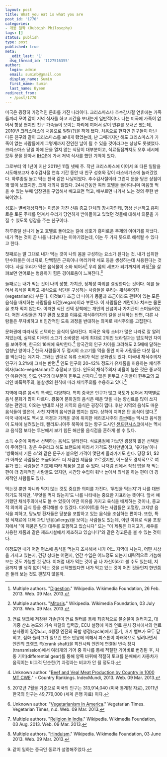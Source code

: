 ```yaml
---
layout: post
title: What you eat is what you are
post_id: '1770'
categories:
- 개똥 철학 (Rubbish Philosophy)
tags: []
status: publish
type: post
published: true
meta:
  _edit_last: '1'
  dsq_thread_id: '1127516355'
author:
  login: admin
  email: suminb@gmail.com
  display_name: Sumin
  first_name: Sumin
  last_name: Byeon
redirect_from:
  - /post/1770
---
```

미국은 굉장히 가정적인 문화를 가진 나라이다. 크리스마스나 추수감사절 연휴에는 가족들끼리 모여 같이 저녁 식사를 하고 시간을 보내는게 일반적이다. 나는 미국에 가족이 없어서 항상 현지인 친구 가족들이 모이는 자리에 끼어서 같이 연휴를 보내곤 했는데, 2010년 크리스마스에 처음으로 일탈(?)을 하게 됐다. 처음으로 현지인 친구들이 아닌 다른 친구와 같이 크리스마스를 보내게 됐었는데, 난 그때까지만 해도 크리스마스가 가족이 없는 사람들에게 그렇게까지 잔인한 날이 될 수 있을 것이라고는 상상도 못했었다. 크리스마스 당일 아예 문을 열지 않는 식당이 대부분이고, 식료품점까지도 오후 세시에 모두 문을 닫아서 [IHOP](http://ko.wikipedia.org/wiki/%EC%95%84%EC%9D%B4%ED%99%89)에 가서 저녁 식사를 했던 기억이 있다.

그로부터 약 1년이 지난 2011년 11월 넷째 주. 작년 크리스마스에 이어서 또 다른 일탈을 시도해보고자 추수감사절 연휴 기간 동안 내 친구 성호와 같이 라스베가스에 놀러갔었다. 하루종일 놀고 먹는 천국 같은 나날이었다. 추수감사절이라 그런지 문을 닫은 상점이 꽤 많이 보였지만, 크게 개의치 않았다. 24시간동안 여러 호텔을 돌아다니며 마음껏 먹을 수 있는 부페 입장권을 구입해서 배고프면 먹고, 배부르면 나가서 노는 것의 무한 반복이었다.

성호는 [별베개상자](http://starpillowcase.org)라는 이름을 가진 신흥 종교 단체의 창시자인데, 항상 신선하고 흥미로운 토론 주제를 던져서 우리가 당연하게 받아들이고 있었던 것들에 대해서 의문을 가질 수 있도록 영감을 주는 친구이다.

하루종일 신나게 놀고 호텔로 돌아오는 길에 성호가 흥미로운 주제의 이야기를 꺼냈다. 내가 먹는 것이 곧 나를 나타낸다는 이야기였는데, 이는 두 가지 뜻으로 해석될 수 있다고 한다.

첫째로는 말 그대로 내가 먹는 것이 나의 몸을 구성하는 요소가 된다는 것. 내가 섭취한 탄수화물은 에너지로, 단백질은 근육이나 머리카락 세포 등을 생성하는데 사용된다는 것이다. 사실 우리가 먹은 음식물이 소화 되어서[^7] 우리 몸의 세포가 되기까지의 과정[^8]을 살펴보면 언어로는 형용하기 힘든 경이로움이 느껴진다.[^9]

둘째로는 내가 먹는 것이 나의 성향, 가치관, 정체성 따위를 결정한다는 것이다. 예를 들어서 육식을 피하고 채식으로 식단을 구성하는 사람들을 우리는 채식주의자(vegetarian)라 부른다. 이것보다 조금 더 나아가 동물과 조금이라도 관련이 있는 모든 음식을 배제하는 사람들을 비건(vegan)이라 부른다. 이 사람들은 계란이나 치즈는 물론 꿀 조차 먹지 않는다. 이러한 식단 선택 정책에는 개인의 신념이나 가치관이 스며들어있다. 어떤 사람들은 지구 환경 보호를 이유로 채식주의자의 길을 선택하는 반면, 다른 사람들은 무자비하고 비인간적인 도축 과정을 반대하는 의미로 채식주의를 고집한다.

문화권에 따라서도 선택하는 음식이 달라진다. 미국은 육류 소비가 많은 나라로 잘 알려져있는데, 실제로 미국의 소고기 소비량은 세계 최대로 2위인 브라질과는 압도적인 차이를 보여주며, 한국의 16배에 육박한다.[^1] 양국간의 인구 차이를 고려해도 2.5배에 달하는 엄청난 양이다.[^2] 한국 사람들이 두 접시의 소고기를 먹을 동안 미국 사람들은 다섯 접시를 먹는다는 얘기다. 그와는 반대로 육류 소비가 적은 문화권도 있다. 미국내 채식주의자 인구가 3.2%에 그치는 반면,[^5] 인도 인구의 20-42% 정도가 유제품을 허용하는 채식주의자(lacto-vegetarian)로 추정되고 있다. 인도의 채식주의자 비율이 높은 것은 종교적인 이유인데, 인도 인구의 대부분이 힌두교 신자다.[^4] 많은 힌두교 신자들이 힌두교의 교리인 비폭력주의, 불살생의 원칙에 따라 채식주의를 수용하고 있다.[^3]

지역에 따른 음식의 특색도 다양하다. 특히 중국은 인구가 많고 국토가 넓어서 지역별로 음식 문화가 많이 다르다. 광둥어 문화권의 음식은 매운 맛을 내는 향신료를 많이 쓰지 않는 편인데, 이와는 반대로 사천 지역의 음식은 굉장히 맵다. 후난 지역의 음식도 매운 음식들이 많은데, 사천 지역의 음식만큼 맵지는 않다. 상하이 지역은 단 음식이 많다.[^10] 미국 내에서도 멕시코 국경과 가까운 곳에 위치한 애리조나주의 [투싼](http://en.wikipedia.org/wiki/Tucson,_Arizona)에는 멕시코 음식점이 도처에 널려있는데, 캘리포니아주 북쪽에 있는 항구 도시인 [샌프란시스코](http://en.wikipedia.org/wiki/San_Francisco)에서는 멕시코 음식점 보다는 투싼에서 보기 힘든 해산물 음식점을 흔하게 볼 수 있다.

소득 수준에 따라서 선택하는 음식도 달라진다. 식료품점에 가보면 굉장히 많은 선택권이 주어진다. 같은 우유라고 해도 브랜드에 따라서 가격도 천차만별이고, '유기농'이나 '방목해서 기른 소'와 같은 문구가 붙으면 가격이 몇단계 올라가기도 한다. 당장 $1, $2가 아까운 사람들은 조금이라도 더 저렴한 제품을 고르겠지만, 어느정도 경제적으로 여유가 있는 사람들은 기호에 따라 제품을 고를 수 있다. 나처럼 집에서 직접 밥을 해 먹는 편이 더 경제적인 사람들도 있지만, 시간당 수입이 워낙 높아서 외식을 하는 편이 더 경제적인 사람들도 있다.

먹는것 뿐만 아니라 먹지 않는 것도 중요한 의미를 가진다. '무엇을 먹는지'가 나를 대변하기도 하지만, '무엇을 먹지 않는지'도 나를 나타내는 중요한 지표라는 뜻이다. 앞서 얘기했던 채식주의에서도 볼 수 있듯이 어떤 이유를 가지고 육식을 배제하는 것이나, 종교적 의미의 금식 등을 생각해볼 수 있겠다. 다이어트를 하는 사람들은 고열량, 고지방 음식을 피하고, 당뇨병 환자들은 당분을 포함하고 있는 음식을 조심하는 편이다. 또한, 특정 식재료에 대해 과민 반응(allergy)을 보이는 사람들도 있는데, 이런 이유로 식품 포장지에서 "이 제품은 밀과 대두를 포함하고 있습니다" 또는 "이 제품은 돼지고기, 새우를 사용한 제품과 같은 제조시설에서 제조하고 있습니다"와 같은 경고문을 볼 수 있는 것이다.

이정도면 내가 어떤 평소에 음식을 먹는지 조사해서 내가 어느 지역에 사는지, 어떤 사상을 가지고 있는지, 건강 상태는 어떤지, 연간 수입은 어느정도 되는지 대략적으로 가늠해보는 것도 가능할 것 같다. 이처럼 내가 먹는 것이 곧 나 자신이라고 볼 수도 있는데, 지금까지 별 생각 없이 먹는 것을 선택했었다면 내가 먹고 있는 것이 어떤 것들인지 한번쯤은 둘러 보는 것도 괜찮지 않을까.

[^1]: Unknown author. "[Beef and Veal Meat Production by Country in 1000 MT CWE](http://www.indexmundi.com/agriculture/?commodity=beef-and-veal-meat&graph=domestic-consumption)." - Country Rankings. IndexMundi, 2013. Web. 09 Mar. 2013.
[^2]: 2012년 7월을 기준으로 미국의 인구는 313,914,040 (미국 통계청 자료), 2011년 한국의 인구는 49,779,000 (세계 은행 자료) 이다.
[^3]: Multiple authors. "[Hinduism](http://en.wikipedia.org/wiki/Hinduism#Ahimsa.2C_vegetarianism_and_other_food_customs)." Wikipedia. Wikimedia Foundation, 03 June 2013. Web. 09 Mar. 2013.
[^4]: Multiple authors. "[Religion in India](http://en.wikipedia.org/wiki/Religion_in_India)." Wikipedia. Wikimedia Foundation, 03 Aug. 2013. Web. 09 Mar. 2013.
[^5]: Unknown author. "[Vegetarianism In America](http://www.vegetariantimes.com/article/vegetarianism-in-america/)." Vegetarian Times. Vegetarian Times, n.d. Web. 09 Mar. 2013.
[^7]: Multiple authors. "[Digestion](http://en.wikipedia.org/wiki/Digestion#Human_digestion_process)." Wikipedia. Wikimedia Foundation, 26 Feb. 2013. Web. 09 Mar. 2013.
[^8]: Multiple authors. "[Mitosis](http://en.wikipedia.org/wiki/Mitosis)." Wikipedia. Wikimedia Foundation, 03 July 2013. Web. 09 Mar. 2013.
[^9]: 연료 탱크에 저장된 가솔린이 연료 필터를 통해 최종적으로 불순물이 걸러지고, 대기중 산소 농도와 가속 페달의 입력값, ECU 설정에 따라 연료 분사 장치에서의 연료 분사량이 결정되고, 4행정 엔진의 폭발 행정(cycle)에서 흡기, 배기 밸브가 모두 닫히고, 점화 플러그가 일으킨 연소 반응에 의해서 피스톤이 아래쪽으로 밀려나면서 엔진의 크랭크 축(crank shaft)을 회전시켜 엔진에 연결된 변속 장치(transmission)에서 여러개의 기어 중 하나를 통해 적절한 기어비로 변경된 후, 차동 기어(differential gear)를 통해 양쪽 바퀴에 적절히 토크를 분배해서 자동차가 움직이는 비교적 단순한(?) 과정과는 비교가 안 될 정도다.
[^10]: 같이 일하는 중국인 동료가 설명해주었다.

